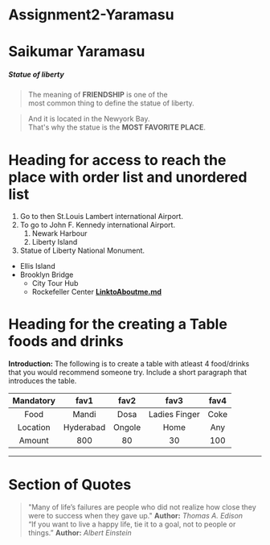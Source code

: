 # Assignment2-Yaramasu
# Saikumar Yaramasu
##### Statue of liberty

> The meaning of **FRIENDSHIP** is one of the<br>most common thing to define the statue of liberty.

>And it is located in the Newyork Bay.<br>
That's why the statue is the **MOST FAVORITE PLACE**.

# Heading for access to reach the place with order list and unordered list
1. Go to then St.Louis Lambert international Airport.
2. To go to John F. Kennedy international Airport.
   1. Newark Harbour
   2. Liberty Island
3. Statue of Liberty National Monument.
 * Ellis Island
 * Brooklyn Bridge
   * City Tour Hub
   * Rockefeller Center
**[LinktoAboutme.md](Aboutme.md)**

# Heading for the  creating a Table foods and drinks

**Introduction:**
 The following is to create a table with atleast 4 food/drinks that you would recommend someone try. Include a short paragraph that introduces the table.

|Mandatory   |fav1            |fav2             |fav3             |fav4            |
|:--------:  |:---------:     |:---------:      |:----------:     |:----------:    |
|Food        |Mandi           |Dosa             |Ladies Finger    |Coke            |
|Location    |Hyderabad       |Ongole           |Home             |Any             |
|Amount      |800             |80               |30               |100             |

-----
# Section of Quotes
>"Many of life’s failures are people who did not realize how close they were to success when they gave up."
>**Author:** *Thomas A. Edison*<br>
>“If you want to live a happy life, tie it to a goal, not to people or things.”
>**Author:** *Albert Einstein*